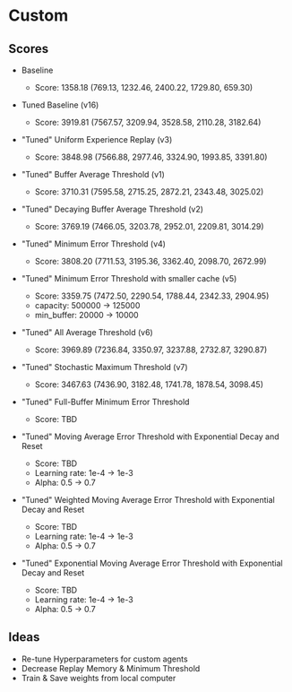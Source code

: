 # Custom

## Scores

 * Baseline
    * Score: 1358.18 (769.13, 1232.46, 2400.22, 1729.80, 659.30)
 * Tuned Baseline (v16)
    * Score: 3919.81 (7567.57, 3209.94, 3528.58, 2110.28, 3182.64)
 * "Tuned" Uniform Experience Replay (v3)
    * Score: 3848.98 (7566.88, 2977.46, 3324.90, 1993.85, 3391.80)
 * "Tuned" Buffer Average Threshold (v1)
    * Score: 3710.31 (7595.58, 2715.25, 2872.21, 2343.48, 3025.02)
 * "Tuned" Decaying Buffer Average Threshold (v2)
    * Score: 3769.19 (7466.05, 3203.78, 2952.01, 2209.81, 3014.29)
 * "Tuned" Minimum Error Threshold (v4)
    * Score: 3808.20 (7711.53, 3195.36, 3362.40, 2098.70, 2672.99)
 * "Tuned" Minimum Error Threshold with smaller cache (v5)
    * Score: 3359.75 (7472.50, 2290.54, 1788.44, 2342.33, 2904.95)
    * capacity: 500000 -> 125000
    * min_buffer: 20000 -> 10000
 * "Tuned" All Average Threshold (v6)
    * Score: 3969.89 (7236.84, 3350.97, 3237.88, 2732.87, 3290.87)
 * "Tuned" Stochastic Maximum Threshold (v7)
    * Score: 3467.63 (7436.90, 3182.48, 1741.78, 1878.54, 3098.45)
 * "Tuned" Full-Buffer Minimum Error Threshold
    * Score: TBD



 * "Tuned" Moving Average Error Threshold with Exponential Decay and Reset
    * Score: TBD
    * Learning rate: 1e-4 -> 1e-3
    * Alpha: 0.5 -> 0.7
 * "Tuned" Weighted Moving Average Error Threshold with Exponential Decay and Reset
    * Score: TBD
    * Learning rate: 1e-4 -> 1e-3
    * Alpha: 0.5 -> 0.7
 * "Tuned" Exponential Moving Average Error Threshold with Exponential Decay and Reset
    * Score: TBD
    * Learning rate: 1e-4 -> 1e-3
    * Alpha: 0.5 -> 0.7

## Ideas
 * Re-tune Hyperparameters for custom agents
 * Decrease Replay Memory & Minimum Threshold
 * Train & Save weights from local computer
